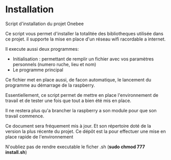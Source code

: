 # Installation
Script d'installation du projet Onebee

Ce script vous permet d'installer la totalitée des bibliotheques utilisée dans ce projet.
il supporte la mise en place d'un réseau wifi racordable a internet.

Il execute aussi deux programmes:
  - Initialisation : permettant de remplir un fichier avec vos paramètres personnels (numero ruche, lieu et nom)
  - Le programme principal
  
Ce fichier met en place aussi, de facon automatique, le lancement du programme au démarrage de la raspberry.

Essentiellement, ce script permet de mettre en place l'environnement de travail et de tester une fois que tout a bien été mis en place.

Il ne restera plus qu'a brancher la raspberry a son module pour que son travail commence.

Ce document sera fréquement mis à jour. Et son répertoire doté de la version la plus récente du projet.
Ce dépôt est la pour effectuer une mise en place rapide de l'environnement 

N'oubliez pas de rendre executable le ficher .sh (**sudo chmod 777 install.sh**)
